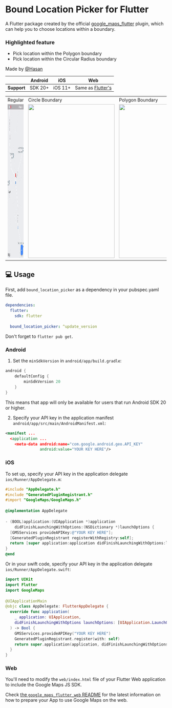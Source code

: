 # Bound Location Picker for Flutter

A Flutter package created by the official [google_maps_flutter](https://pub.dev/packages/google_maps_flutter) plugin, which can help you to choose locations within a boundary.

### Highlighted feature 
- Pick location within the Polygon boundary
- Pick location within the Circular Radius boundary

Made by [@Hasan](https://github.com/HasanToufiqAhamed)

|             | Android | iOS     | Web                              |
|-------------|---------|---------|----------------------------------|
| **Support** | SDK 20+ | iOS 11+ | Same as [Flutter's][web-support] |

[web-support]: https://docs.flutter.dev/reference/supported-platforms

<table>
  <tr>
     <td>Regular</td>
     <td>Circle Boundary</td>
     <td>Polygon Boundary</td>
  </tr>
  <tr>
<td><img src="https://raw.githubusercontent.com/HasanToufiqAhamed/bound_location_picker/master/assets/regular_map.gif" width=270 height=480 alt=""></td>
<td><img src="https://raw.githubusercontent.com/HasanToufiqAhamed/bound_location_picker/master/assets/circle_map" width=270 height=480 alt=""></td>
<td><img src="https://raw.githubusercontent.com/HasanToufiqAhamed/bound_location_picker/master/assets/polygon_map" width=270 height=480 alt=""></td>
</tr>
</table>

## 💻 Usage

First, add ```bound_location_picker``` as a dependency in your pubspec.yaml file.

```yml
dependencies:
  flutter:
    sdk: flutter

  bound_location_picker: ^update_version
```
Don't forget to ```flutter pub get```.

### Android

1. Set the `minSdkVersion` in `android/app/build.gradle`:

```groovy
android {
    defaultConfig {
        minSdkVersion 20
    }
}
```

This means that app will only be available for users that run Android SDK 20 or higher.

2. Specify your API key in the application manifest `android/app/src/main/AndroidManifest.xml`:

```xml
<manifest ...
  <application ...
    <meta-data android:name="com.google.android.geo.API_KEY"
               android:value="YOUR KEY HERE"/>
```

### iOS

To set up, specify your API key in the application delegate `ios/Runner/AppDelegate.m`:

```objectivec
#include "AppDelegate.h"
#include "GeneratedPluginRegistrant.h"
#import "GoogleMaps/GoogleMaps.h"

@implementation AppDelegate

- (BOOL)application:(UIApplication *)application
    didFinishLaunchingWithOptions:(NSDictionary *)launchOptions {
  [GMSServices provideAPIKey:@"YOUR KEY HERE"];
  [GeneratedPluginRegistrant registerWithRegistry:self];
  return [super application:application didFinishLaunchingWithOptions:launchOptions];
}
@end
```

Or in your swift code, specify your API key in the application delegate `ios/Runner/AppDelegate.swift`:

```swift
import UIKit
import Flutter
import GoogleMaps

@UIApplicationMain
@objc class AppDelegate: FlutterAppDelegate {
  override func application(
    _ application: UIApplication,
    didFinishLaunchingWithOptions launchOptions: [UIApplication.LaunchOptionsKey: Any]?
  ) -> Bool {
    GMSServices.provideAPIKey("YOUR KEY HERE")
    GeneratedPluginRegistrant.register(with: self)
    return super.application(application, didFinishLaunchingWithOptions: launchOptions)
  }
}
```

### Web

You'll need to modify the `web/index.html` file of your Flutter Web application
to include the Google Maps JS SDK.

Check [the `google_maps_flutter_web` README](https://pub.dev/packages/google_maps_flutter_web)
for the latest information on how to prepare your App to use Google Maps on the
web.
